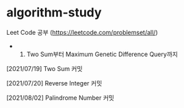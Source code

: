 # algorithm-study
Leet Code 공부 (https://leetcode.com/problemset/all/)
- 1. Two Sum부터 Maximum Genetic Difference Query까지

[2021/07/19]
Two Sum 커밋

[2021/07/20]
Reverse Integer 커밋

[2021/08/02]
Palindrome Number 커밋
